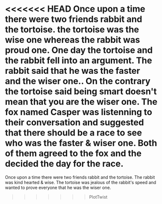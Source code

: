 <<<<<<< HEAD
Once upon a time there were two friends rabbit and the tortoise. the tortoise was the wise one whereas the rabbit was proud one.
One day the tortoise and the rabbit fell into an argument. The rabbit said that he was the faster and the wiser one.. On the contrary the tortoise said being smart doesn't mean that you are the wiser one.
The fox named Casper was listenning to their conversation and suggested that there should be a race to see who was the faster & wiser one.
Both of them agreed to the fox and the decided the day for the race.
=======
Once upon a time there were two friends rabbit and the tortoise. The rabbit was kind hearted & wise. The tortoise was jealous of the rabbit's speed and wanted to prove everyone that he was the wiser one.
>>>>>>> PlotTwist
